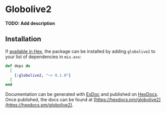# Globolive2

**TODO: Add description**

## Installation

If [available in Hex](https://hex.pm/docs/publish), the package can be installed
by adding `globolive2` to your list of dependencies in `mix.exs`:

```elixir
def deps do
  [
    {:globolive2, "~> 0.1.0"}
  ]
end
```

Documentation can be generated with [ExDoc](https://github.com/elixir-lang/ex_doc)
and published on [HexDocs](https://hexdocs.pm). Once published, the docs can
be found at [https://hexdocs.pm/globolive2](https://hexdocs.pm/globolive2).

